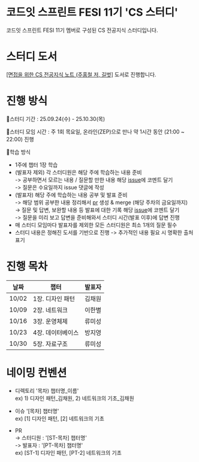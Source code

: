 # 코드잇 스프린트 FESI 11기 'CS 스터디'

코드잇 스프린트 FESI 11기 멤버로 구성된 CS 전공지식 스터디입니다.

# 스터디 도서

<a href="https://www.yes24.com/Product/Goods/108887922">[면접을 위한 CS 전공지식 노트 (주홍철 저, 길벗]</a> 도서로 진행합니다.

# 진행 방식

📍스터디 기간
: 25.09.24(수) - 25.10.30(목)

📍스터디 모임 시간
: 주 1회 목요일, 온라인(ZEP)으로 만나 약 1시간 동안 (21:00 ~ 22:00) 진행

📍학습 방식

- 1주에 챕터 1장 학습
- (발표자 제외) 각 스터디원은 해당 주에 학습하는 내용 준비
  <br>
  -> 공부하면서 모르는 내용 / 질문할 만한 내용 해당 <a href="https://github.com/mumalaf/CS-Study/issues">issue</a>에 코멘트 달기
  <br>
  -> 질문은 수요일까지 issue 댓글에 작성
- (발표자) 해당 주에 학습하는 내용 공부 및 발표 준비
  <br>
  -> 해당 범위 공부한 내용 정리해서 <a href="https://github.com/mumalaf/CS-Study/pulls">pr</a> 생성 & merge (해당 주차의 금요일까지)
  <br>
  -> 질문 및 답변, 보완할 내용 등 발표에 대한 기록 해당 <a href="https://github.com/mumalaf/CS-Study/issues">issue</a>에 코멘트 달기
  <br>
  -> 질문을 미리 보고 답변을 준비해와서 스터디 시간(발표 이후)에 답변 진행
- 매 스터디 모임마다 발표자를 제외한 모든 스터디원은 최소 1개의 질문 필수
- 스터디 내용은 정해진 도서를 기반으로 진행
  -> 추가적인 내용 필요 시 명확한 출처 표기

# 진행 목차

| 날짜  | 챕터              | 발표자 |
| ----- | ----------------- | ------ |
| 10/02 | 1장. 디자인 패턴  | 김채원 |
| 10/09 | 2장. 네트워크     | 이한별 |
| 10/16 | 3장. 운영체제     | 류미성 |
| 10/23 | 4장. 데이터베이스 | 방지영 |
| 10/30 | 5장. 자료구조     | 류미성 |

# 네이밍 컨벤션

- 디렉토리 '목차) 챕터명\_이름'
  <br>
  ex) 1) 디자인 패턴\_김채원, 2) 네트워크의 기초\_김채원
- 이슈 '[목차] 챕터명'
  <br>
  ex) [1] 디자인 패턴, [2] 네트워크의 기초

- PR
  <br>
  -> 스터디원 : '[ST-목차] 챕터명'
  <br>
  -> 발표자 : '[PT-목차] 챕터명'
  <br>
  ex) [ST-1] 디자인 패턴, [PT-2] 네트워크의 기초

